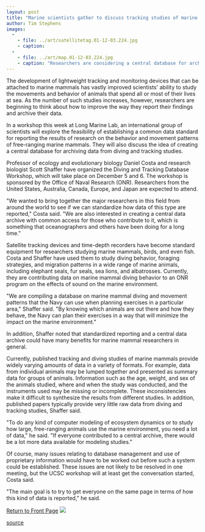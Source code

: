 ```yaml
---
layout: post
title: "Marine scientists gather to discuss tracking studies of marine mammals"
author: Tim Stephens
images:
  -
    - file: ../art/satellitetag.01-12-03.224.jpg
    - caption: 
  -
    - file: ../art/map.01-12-03.224.jpg
    - caption: "Researchers are considering a central database for archiving marine mammal tracking data. UCSC researchers used satellite tags to track migration patterns of elephant seals (above). The lightweight tracking device is glued to the fur (below) and falls off when the animal returns to the rookery and molts. Images: James Ganoung, above; Burney Le Boeuf, below."
---
```


The development of lightweight tracking and monitoring devices that can be attached to marine mammals has vastly improved scientists' ability to study the movements and behavior of animals that spend all or most of their lives at sea. As the number of such studies increases, however, researchers are beginning to think about how to improve the way they report their findings and archive their data.

In a workshop this week at Long Marine Lab, an international group of scientists will explore the feasibility of establishing a common data standard for reporting the results of research on the behavior and movement patterns of free-ranging marine mammals. They will also discuss the idea of creating a central database for archiving data from diving and tracking studies.  
  
Professor of ecology and evolutionary biology Daniel Costa and research biologist Scott Shaffer have organized the Diving and Tracking Database Workshop, which will take place on December 5 and 6. The workshop is sponsored by the Office of Naval Research (ONR). Researchers from the United States, Australia, Canada, Europe, and Japan are expected to attend.  
  
"We wanted to bring together the major researchers in this field from around the world to see if we can standardize how data of this type are reported," Costa said. "We are also interested in creating a central data archive with common access for those who contribute to it, which is something that oceanographers and others have been doing for a long time."  
  
Satellite tracking devices and time-depth recorders have become standard equipment for researchers studying marine mammals, birds, and even fish. Costa and Shaffer have used them to study diving behavior, foraging strategies, and migration patterns in a wide range of marine animals, including elephant seals, fur seals, sea lions, and albatrosses. Currently, they are contributing data on marine mammal diving behavior to an ONR program on the effects of sound on the marine environment.  
  
"We are compiling a database on marine mammal diving and movement patterns that the Navy can use when planning exercises in a particular area," Shaffer said. "By knowing which animals are out there and how they behave, the Navy can plan their exercises in a way that will minimize the impact on the marine environment."   
  
In addition, Shaffer noted that standardized reporting and a central data archive could have many benefits for marine mammal researchers in general.  
  
Currently, published tracking and diving studies of marine mammals provide widely varying amounts of data in a variety of formats. For example, data from individual animals may be lumped together and presented as summary data for groups of animals. Information such as the age, weight, and sex of the animals studied, where and when the study was conducted, and the instruments used may be missing or incomplete. These inconsistencies make it difficult to synthesize the results from different studies. In addition, published papers typically provide very little raw data from diving and tracking studies, Shaffer said.  
  
"To do any kind of computer modeling of ecosystem dynamics or to study how large, free-ranging animals use the marine environment, you need a lot of data," he said. "If everyone contributed to a central archive, there would be a lot more data available for modeling studies."   
  
Of course, many issues relating to database management and use of proprietary information would have to be worked out before such a system could be established. These issues are not likely to be resolved in one meeting, but the UCSC workshop will at least get the conversation started, Costa said.  
  
"The main goal is to try to get everyone on the same page in terms of how this kind of data is reported," he said.

  

[Return to Front Page][1] ![ ][2]

[1]: ../../index.html
[2]: ../../images/trans.gif

[source](http://www1.ucsc.edu/currents/01-02/12-03/tagging.html "Permalink to tagging")

